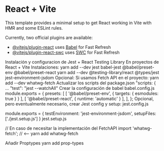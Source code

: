 # React + Vite

This template provides a minimal setup to get React working in Vite with HMR and some ESLint rules.

Currently, two official plugins are available:

- [@vitejs/plugin-react](https://github.com/vitejs/vite-plugin-react/blob/main/packages/plugin-react/README.md) uses [Babel](https://babeljs.io/) for Fast Refresh
- [@vitejs/plugin-react-swc](https://github.com/vitejs/vite-plugin-react-swc) uses [SWC](https://swc.rs/) for Fast Refresh


Instalación y configuracion de Jest + React Testing Library
En proyectos de React + Vite
Instalaciones:
yarn add --dev jest babel-jest @babel/preset-env @babel/preset-react 
yarn add --dev @testing-library/react @types/jest jest-environment-jsdom
Opcional: Si usamos Fetch API en el proyecto:
yarn add --dev whatwg-fetch
Actualizar los scripts del package.json
"scripts: {
  ...
  "test": "jest --watchAll"
Crear la configuración de babel babel.config.js
module.exports = {
    presets: [
        [ '@babel/preset-env', { targets: { esmodules: true } } ],
        [ '@babel/preset-react', { runtime: 'automatic' } ],
    ],
};
Opcional, pero eventualmente necesario, crear Jest config y setup:
jest.config.js

module.exports = {
    testEnvironment: 'jest-environment-jsdom',
    setupFiles: ['./jest.setup.js']
}
jest.setup.js

// En caso de necesitar la implementación del FetchAPI
import 'whatwg-fetch'; // <-- yarn add whatwg-fetch

Añadir Proptypes
yarn add prop-types